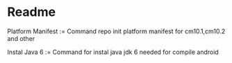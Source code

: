 Readme
=======

Platform Manifest := Command repo init platform manifest for cm10.1,cm10.2 and other


Instal Java 6 := Command for instal java jdk 6 needed for compile android
